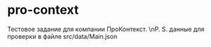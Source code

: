 # pro-context

Тестовое задание для компании ПроКонтекст.
\nP. S. данные для проверки в файле src/data/Main.json
